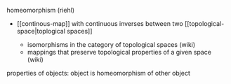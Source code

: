 homeomorphism (riehl)
- [[continous-map]] with continuous inverses between two [[topological-space|toplogical spaces]]

    - isomorphisms in the category of topological spaces (wiki)
    - mappings that preserve topological properties of a given space (wiki)

properties of objects: object is homeomorphism of other object